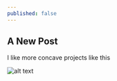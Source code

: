 ```yaml
---
published: false
---
```

## A New Post

I like more concave projects like this



![alt text](https://scontent-syd1-1.xx.fbcdn.net/v/t1.0-9/72380_10154078416303675_6974952481693867382_n.jpg?oh=51a1f7b65bd4a13d7d94cb40594b9bd7&oe=57D14BDE "Logo Title Text 1")
